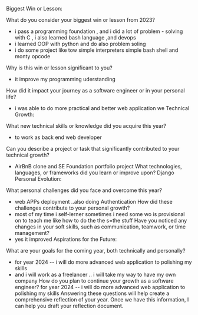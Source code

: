 Biggest Win or Lesson:

What do you consider your biggest win or lesson from 2023?

- i pass a programming foundation , and i did a lot of problem - solving with C , i also learned bash language ,and devops
- i learned OOP with python and do also problem soling
- i do some project like tow simple interpreters simple bash shell
and monty opcode

Why is this win or lesson significant to you?

- it improve my programming uderstanding

How did it impact your journey as a software engineer or in your personal life?
- i was able to do more practical and better web application  we
Technical Growth:

What new technical skills or knowledge did you acquire this year?

- to work as back end web developer

Can you describe a project or task that significantly contributed to your technical growth?
- AirBnB clone and SE Foundation portfolio project
What technologies, languages, or frameworks did you learn or improve upon?
 Django
Personal Evolution:

What personal challenges did you face and overcome this year?
 - web APPs deployment ..also doing  Authentication
How did these challenges contribute to your personal growth?
- most of my time i self-lerner sometimes i need some wo is provisional on to teach me like how to do the the s=the stuff
Have you noticed any changes in your soft skills, such as communication, teamwork, or time management?
- yes it improved
Aspirations for the Future:

What are your goals for the coming year, both technically and personally?
- for year 2024 -- i will do more advanced web application to polishing my skills
- and i will work as a freelancer .. i will take my way to have my own company
How do you plan to continue your growth as a software engineer?
 for year 2024 -- i will do more advanced web application to polishing my skills
Answering these questions will help create a comprehensive reflection of your year. Once we have this information, I can help you draft your reflection document.